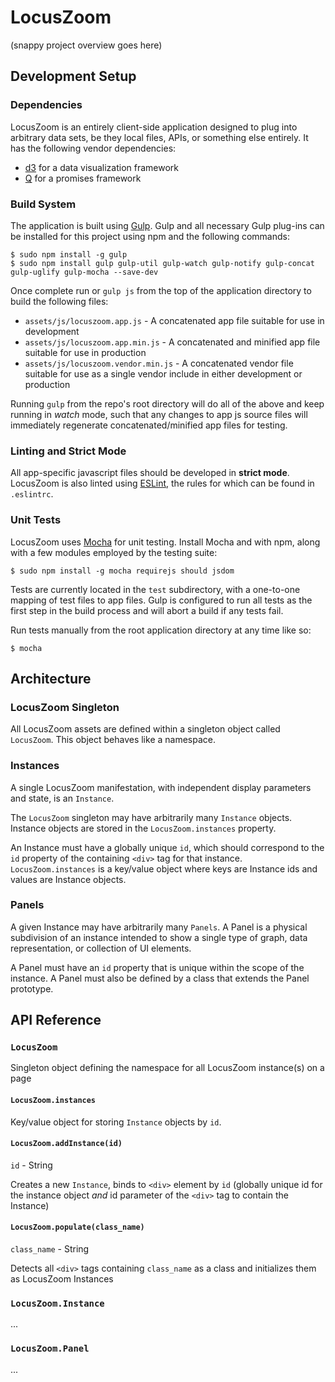 # LocusZoom

(snappy project overview goes here)

## Development Setup

### Dependencies

LocusZoom is an entirely client-side application designed to plug into arbitrary data sets, be they local files, APIs, or something else entirely. It has the following vendor dependencies:

* [d3](http://d3js.org/) for a data visualization framework
* [Q](https://github.com/kriskowal/q) for a promises framework

### Build System

The application is built using [Gulp](http://gulpjs.com/). Gulp and all necessary Gulp plug-ins can be installed for this project using npm and the following commands:

```
$ sudo npm install -g gulp
$ sudo npm install gulp gulp-util gulp-watch gulp-notify gulp-concat gulp-uglify gulp-mocha --save-dev
```

Once complete run or `gulp js` from the top of the application directory to build the following files:

* `assets/js/locuszoom.app.js` - A concatenated app file suitable for use in development
* `assets/js/locuszoom.app.min.js` - A concatenated and minified app file suitable for use in production
* `assets/js/locuszoom.vendor.min.js` - A concatenated vendor file suitable for use as a single vendor include in either development or production

Running `gulp` from the repo's root directory will do all of the above and keep running in *watch* mode, such that any changes to app js source files will immediately regenerate concatenated/minified app files for testing.

### Linting and Strict Mode

All app-specific javascript files should be developed in **strict mode**. LocusZoom is also linted using [ESLint](http://eslint.org/), the rules for which can be found in `.eslintrc`.

### Unit Tests

LocusZoom uses [Mocha](https://mochajs.org/) for unit testing. Install Mocha and with npm, along with a few modules employed by the testing suite:

```
$ sudo npm install -g mocha requirejs should jsdom
```

Tests are currently located in the `test` subdirectory, with a one-to-one mapping of test files to app files. Gulp is configured to run all tests as the first step in the build process and will abort a build if any tests fail.

Run tests manually from the root application directory at any time like so:

```
$ mocha
```

## Architecture

### LocusZoom Singleton

All LocusZoom assets are defined within a singleton object called `LocusZoom`. This object behaves like a namespace.

### Instances

A single LocusZoom manifestation, with independent display parameters and state, is an `Instance`.

The `LocusZoom` singleton may have arbitrarily many `Instance` objects. Instance objects are stored in the `LocusZoom.instances` property.

An Instance must have a globally unique `id`, which should correspond to the `id` property of the containing `<div>` tag for that instance. `LocusZoom.instances` is a key/value object where keys are Instance ids and values are Instance objects.

### Panels

A given Instance may have arbitrarily many `Panels`. A Panel is a physical subdivision of an instance intended to show a single type of graph, data representation, or collection of UI elements.

A Panel must have an `id` property that is unique within the scope of the instance. A Panel must also be defined by a class that extends the Panel prototype.

## API Reference

### `LocusZoom`

Singleton object defining the namespace for all LocusZoom instance(s) on a page

#### `LocusZoom.instances`

Key/value object for storing `Instance` objects by `id`.

#### `LocusZoom.addInstance(id)`

`id` - String

Creates a new `Instance`, binds to `<div>` element by `id` (globally unique id for the instance object *and* id parameter of the `<div>` tag to contain the Instance)

#### `LocusZoom.populate(class_name)`

`class_name` - String

Detects all `<div>` tags containing `class_name` as a class and initializes them as LocusZoom Instances

### `LocusZoom.Instance`

...

### `LocusZoom.Panel`

...
